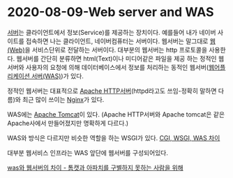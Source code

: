 # 2020-08-09-Web server and WAS

[서버](https://ko.wikipedia.org/wiki/%EC%84%9C%EB%B2%84)는 클라이언트에서 정보(Service)를 제공하는 장치이다. 예를들어 내가 네이버 사이트를 접속하면 나는 클라이언트, 네이버컴퓨터는 서버이다. 웹서버는 말그대로 [웹(Web)](https://ko.wikipedia.org/wiki/%EC%9B%94%EB%93%9C_%EC%99%80%EC%9D%B4%EB%93%9C_%EC%9B%B9)을 서비스단위로 전달하는 서버이다. 대부분의 웹서버는 http 프로토콜을 사용한다. 웹서버를 간단히 분류하면 html(Text)이나 미디어같은 파일을 제공 하는 정적인 웹서버와 사용자의 요청에 의해 데이터베이스에서 정보를 처리하는 동적인 웹서버([웹어플리케이션 서버(WAS)](https://ko.wikipedia.org/wiki/%EC%9B%B9_%EC%95%A0%ED%94%8C%EB%A6%AC%EC%BC%80%EC%9D%B4%EC%85%98_%EC%84%9C%EB%B2%84))가 있다.

정적인 웹서버는 대표적으로 [Apache HTTP서버](https://ko.wikipedia.org/wiki/%EC%95%84%ED%8C%8C%EC%B9%98_HTTP_%EC%84%9C%EB%B2%84)(httpd라고도 쓰임-정확히 말하면 다름)와 최근 많이 쓰이는 [Nginx](https://ko.wikipedia.org/wiki/Nginx)가 있다.

WAS에는 [Apache Tomcat](https://ko.wikipedia.org/wiki/%EC%95%84%ED%8C%8C%EC%B9%98_%ED%86%B0%EC%BA%A3)이 있다. (Apache HTTP서버와 Apache tomcat은 같은 Apache사에서 만들어졌지만 명확하게 다르다.)

WAS와 방식은 다르지만 비슷한 역할을 하는 WSGI가 있다. [CGI, WSGI, WAS 차이](https://brownbears.tistory.com/350)

대부분 웹서비스 인프라는 WAS 앞단에 웹서버를 구성되어있다.

[was와 웹서버의 차이 - 톰캣과 아파치를 구별하지 못하는 사람을 위해](http://sungbine.github.io/tech/post/2015/02/15/tomcat%EA%B3%BC%20apache%EC%9D%98%20%EC%97%B0%EB%8F%99.html)